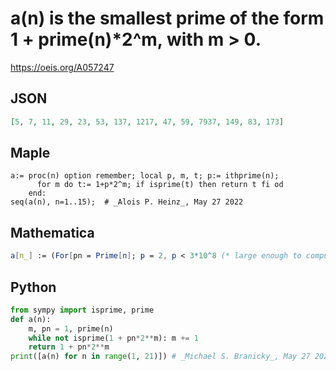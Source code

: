 # a\(n\) is the smallest prime of the form 1 \+ prime\(n\)\*2^m, with m \> 0\.
https://oeis.org/A057247
## JSON
```JSON
[5, 7, 11, 29, 23, 53, 137, 1217, 47, 59, 7937, 149, 83, 173]
```
## Maple
```Maple
a:= proc(n) option remember; local p, m, t; p:= ithprime(n);
      for m do t:= 1+p*2^m; if isprime(t) then return t fi od
    end:
seq(a(n), n=1..15);  # _Alois P. Heinz_, May 27 2022
```
## Mathematica
```Mathematica
a[n_] := (For[pn = Prime[n]; p = 2, p < 3*10^8 (* large enough to compute 50 terms except a(15) *), p = NextPrime[p], m = Log[2, (p-1)/pn]; If[m > 0 && IntegerQ[m], Print["a(", n, ") = ", p]; Return[p]]]; Print["a(", n, ") not found ", p]; 0); Table[a[n], {n, 1, 50}] (* _Jean-François Alcover_, Nov 08 2016 *)
```
## Python
```Python
from sympy import isprime, prime
def a(n):
    m, pn = 1, prime(n)
    while not isprime(1 + pn*2**m): m += 1
    return 1 + pn*2**m
print([a(n) for n in range(1, 21)]) # _Michael S. Branicky_, May 27 2022
```
